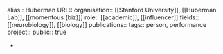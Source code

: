 alias:: Huberman
URL::
organisation:: [[Stanford University]], [[Huberman Lab]], [[momentous (biz)]] 
role:: [[academic]], [[influencer]] 
fields:: [[neurobiology]], [[biology]] 
publications:: 
tags:: person, performance
project::
public:: true

-
